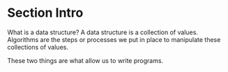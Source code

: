 # Section Intro
What is a data structure? A data structure is a collection of values. 
Algorithms are the steps or processes we put in place to manipulate these collections of values. 

These two things are what allow us to write programs. 